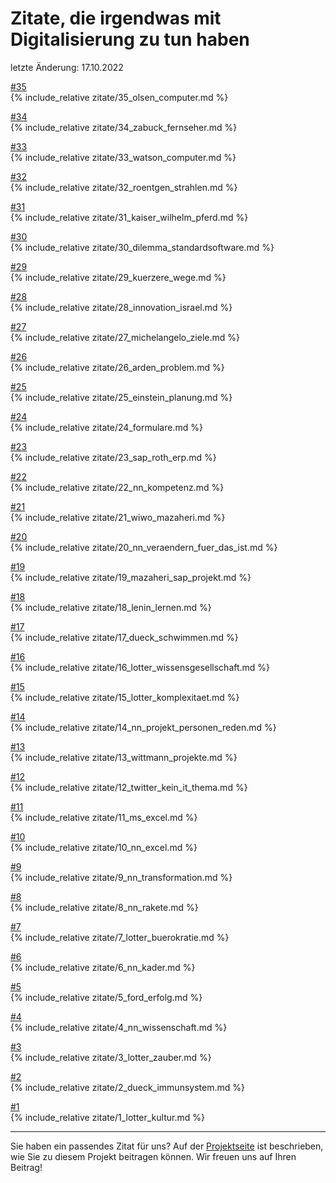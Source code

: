 # Zitate, die irgendwas mit Digitalisierung zu tun haben

letzte Änderung: 17.10.2022

[#35](zitate/35_olsen_computer.md)   
{% include_relative zitate/35_olsen_computer.md %}

[#34](zitate/34_zabuck_fernseher.md)   
{% include_relative zitate/34_zabuck_fernseher.md %}

[#33](zitate/33_watson_computer.md)   
{% include_relative zitate/33_watson_computer.md %}

[#32](zitate/32_roentgen_strahlen.md)   
{% include_relative zitate/32_roentgen_strahlen.md %}

[#31](zitate/31_kaiser_wilhelm_pferd.md)   
{% include_relative zitate/31_kaiser_wilhelm_pferd.md %}

[#30](zitate/30_dilemma_standardsoftware.md)   
{% include_relative zitate/30_dilemma_standardsoftware.md %}

[#29](zitate/29_kuerzere_wege.md)   
{% include_relative zitate/29_kuerzere_wege.md %}

[#28](zitate/28_innovation_israel.md)   
{% include_relative zitate/28_innovation_israel.md %}

[#27](zitate/27_michelangelo_ziele.md)   
{% include_relative zitate/27_michelangelo_ziele.md %}

[#26](zitate/26_arden_problem.md)   
{% include_relative zitate/26_arden_problem.md %}

[#25](zitate/25_einstein_planung.md)   
{% include_relative zitate/25_einstein_planung.md %}

[#24](zitate/24_formulare.md)   
{% include_relative zitate/24_formulare.md %}

[#23](zitate/23_sap_roth_erp.md)   
{% include_relative zitate/23_sap_roth_erp.md %}

[#22](zitate/22_nn_kompetenz.md)   
{% include_relative zitate/22_nn_kompetenz.md %}

[#21](zitate/21_wiwo_mazaheri.md)   
{% include_relative zitate/21_wiwo_mazaheri.md %}

[#20](zitate/20_nn_veraendern_fuer_das_ist.md)   
{% include_relative zitate/20_nn_veraendern_fuer_das_ist.md %}

[#19](zitate/19_mazaheri_sap_projekt.md)   
{% include_relative zitate/19_mazaheri_sap_projekt.md %}

[#18](zitate/18_lenin_lernen.md)   
{% include_relative zitate/18_lenin_lernen.md %}

[#17](zitate/17_dueck_schwimmen.md)   
{% include_relative zitate/17_dueck_schwimmen.md %}

[#16](zitate/16_lotter_wissensgesellschaft.md)   
{% include_relative zitate/16_lotter_wissensgesellschaft.md %}

[#15](zitate/15_lotter_komplexitaet.md)   
{% include_relative zitate/15_lotter_komplexitaet.md %}

[#14](zitate/14_nn_projekt_personen_reden.md)   
{% include_relative zitate/14_nn_projekt_personen_reden.md %}

[#13](zitate/13_wittmann_projekte.md)   
{% include_relative zitate/13_wittmann_projekte.md %}

[#12](zitate/12_twitter_kein_it_thema.md)   
{% include_relative zitate/12_twitter_kein_it_thema.md %}

[#11](zitate/11_ms_excel.md)   
{% include_relative zitate/11_ms_excel.md %}

[#10](zitate/10_nn_excel.md)   
{% include_relative zitate/10_nn_excel.md %}

[#9](zitate/9_nn_transformation.md)   
{% include_relative zitate/9_nn_transformation.md %}

[#8](zitate/8_nn_rakete.md)   
{% include_relative zitate/8_nn_rakete.md %}

[#7](zitate/7_lotter_buerokratie.md)   
{% include_relative zitate/7_lotter_buerokratie.md %}

[#6](zitate/6_nn_kader.md)   
{% include_relative zitate/6_nn_kader.md %}

[#5](zitate/5_ford_erfolg.md)   
{% include_relative zitate/5_ford_erfolg.md %}

[#4](zitate/4_nn_wissenschaft.md)   
{% include_relative zitate/4_nn_wissenschaft.md %}

[#3](zitate/3_lotter_zauber.md)   
{% include_relative zitate/3_lotter_zauber.md %}

[#2](zitate/2_dueck_immunsystem.md)   
{% include_relative zitate/2_dueck_immunsystem.md %}

[#1](zitate/1_lotter_kultur.md)   
{% include_relative zitate/1_lotter_kultur.md %}


---

Sie haben ein passendes Zitat für uns? Auf der [Projektseite](https://sapstammtisch.github.io/gusbad) ist beschrieben, wie Sie zu diesem Projekt beitragen können. Wir freuen uns auf Ihren Beitrag!  
